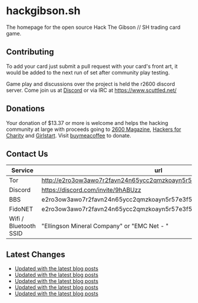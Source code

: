 # hackgibson.sh
The homepage for the open source Hack The Gibson // SH trading card game.


## Contributing

To add your card just submit a pull request with your card's front art, it would be added to the next run of set after community play testing.

Game play and discussions over the project is held the r2600 discord server. Come join us at [Discord](https://discord.com/invite/9hABUzz) or via IRC at https://www.scuttled.net/


## Donations

Your donation of $13.37 or more is welcome and helps the hacking community at large with proceeds going to [2600 Magazine](https://2600.com/), [Hackers for Charity](https://hackersforcharity.org) and [Girlstart](https://girlstart.org).  Visit [buymeacoffee](https://www.buymeacoffee.com/hackgibson.sh) to donate.


## Contact Us

Service | url
-|-
Tor | http://e2ro3ow3awo7r2favn24n65ycc2qmzkoayn5r57e3f56nvjwdcgg32ad.onion
Discord | https://discord.com/invite/9hABUzz
BBS | e2ro3ow3awo7r2favn24n65ycc2qmzkoayn5r57e3f56nvjwdcgg32ad.onion:23
FidoNET | e2ro3ow3awo7r2favn24n65ycc2qmzkoayn5r57e3f56nvjwdcgg32ad.onion:24554
Wifi / Bluetooth SSID | "Ellingson Mineral Company" or "EMC Net - <fidonet address>"

## Latest Changes
<!-- BLOG-POST-LIST:START -->
- [Updated with the latest blog posts](https://github.com/DFW2600/hackgibson.sh/commit/502a8b20bcef09521943f5c558823bc8f4abff00)
- [Updated with the latest blog posts](https://github.com/DFW2600/hackgibson.sh/commit/176a56d706620adfc4e61bade57e54fd23f0e14e)
- [Updated with the latest blog posts](https://github.com/DFW2600/hackgibson.sh/commit/f8ec1b6906b1c4bdf67c8fce365904b3e404be5a)
- [Updated with the latest blog posts](https://github.com/DFW2600/hackgibson.sh/commit/66e1aa234a630cdb5bf8d583a21e184903b604f7)
- [Updated with the latest blog posts](https://github.com/DFW2600/hackgibson.sh/commit/3df0d31dc69b5d9af4981e83a459a63ef28d1c77)
<!-- BLOG-POST-LIST:END -->
